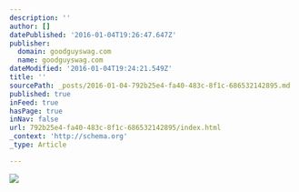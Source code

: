 ```yaml
---
description: ''
author: []
datePublished: '2016-01-04T19:26:47.647Z'
publisher:
  domain: goodguyswag.com
  name: goodguyswag.com
dateModified: '2016-01-04T19:24:21.549Z'
title: ''
sourcePath: _posts/2016-01-04-792b25e4-fa40-483c-8f1c-686532142895.md
published: true
inFeed: true
hasPage: true
inNav: false
url: 792b25e4-fa40-483c-8f1c-686532142895/index.html
_context: 'http://schema.org'
_type: Article

---
```

![](http://goodguyswag.com/wp-content/uploads/2016/01/image-e1451932563663.jpg)